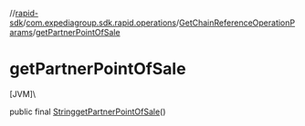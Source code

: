 //[rapid-sdk](../../../index.md)/[com.expediagroup.sdk.rapid.operations](../index.md)/[GetChainReferenceOperationParams](index.md)/[getPartnerPointOfSale](get-partner-point-of-sale.md)

# getPartnerPointOfSale

[JVM]\

public final [String](https://docs.oracle.com/javase/8/docs/api/java/lang/String.html)[getPartnerPointOfSale](get-partner-point-of-sale.md)()
